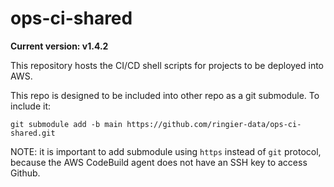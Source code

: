 # ops-ci-shared

**Current version: v1.4.2**

This repository hosts the CI/CD shell scripts for projects to be deployed into AWS.

This repo is designed to be included into other repo as a git submodule. To include it:
```shell-script
git submodule add -b main https://github.com/ringier-data/ops-ci-shared.git
```

NOTE: it is important to add submodule using `https` instead of `git` protocol, because the AWS CodeBuild agent does not have an SSH key
to access Github.

